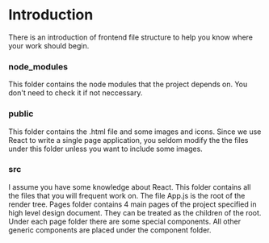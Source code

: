 # Introduction
There is an introduction of frontend file structure to help you know where your work should begin.

### node_modules
This folder contains the node modules that the project depends on. You don't need to check it if not neccessary.

### public
This folder contains the .html file and some images and icons. Since we use React to write a single page application, you seldom modify the the files under this folder unless you want to include some images.

### src
I assume you have some knowledge about React. This folder contains all the files that you will frequent work on. The file App.js is the root of the render tree. Pages folder contains 4 main pages of the project specified in high level design document. They can be treated as the children of the root. Under each page folder there are some special components. All other generic components are placed under the component folder.